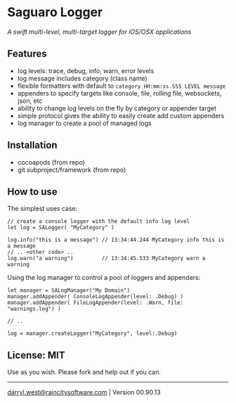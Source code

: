 # Saguaro Logger
_A swift multi-level, multi-target logger for iOS/OSX applications_

## Features

* log levels: trace, debug, info, warn, error levels
* log message includes category (class name)
* flexible formatters with default to `category HH:mm:ss.SSS LEVEL message`
* appenders to specify targets like console, file, rolling file, websockets, json, etc
* ability to change log levels on the fly by category or appender target
* simple protocol gives the ability to easily create add custom appenders
* log manager to create a pool of managed logs

## Installation

* cocoapods (from repo)
* git subproject/framework (from repo)

## How to use

The simplest uses case:

```
// create a console logger with the default info log level
let log = SALogger( "MyCategory" )

log.info("this is a message") // 13:34:44.244 MyCategory info this is a message
// .. <other code> ..
log.warn("a warning")         // 13:34:45.533 MyCategory warn a warning
```

Using the log manager to control a pool of loggers and appenders:

```
let manager = SALogManager("My Domain")
manager.addAppender( ConsoleLogAppender(level: .Debug) )
manager.addAppender( FileLogAppender(level: .Warn, file: "warnings.log") )

// .. 

log = manager.createLogger("MyCategory", level:.Debug)

```

## License: MIT

Use as you wish.  Please fork and help out if you can.

- - -
darryl.west@raincitysoftware.com | Version 00.90.13
